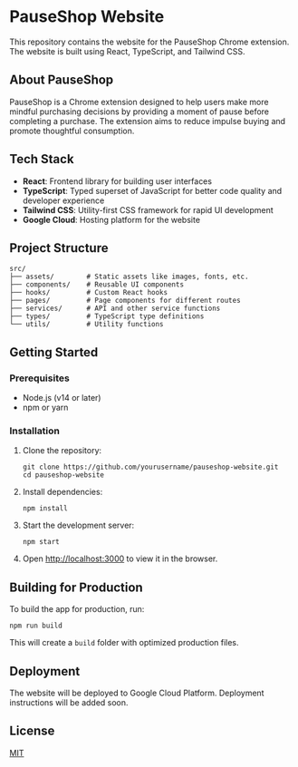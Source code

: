 # PauseShop Website

This repository contains the website for the PauseShop Chrome extension. The website is built using React, TypeScript, and Tailwind CSS.

## About PauseShop

PauseShop is a Chrome extension designed to help users make more mindful purchasing decisions by providing a moment of pause before completing a purchase. The extension aims to reduce impulse buying and promote thoughtful consumption.

## Tech Stack

- **React**: Frontend library for building user interfaces
- **TypeScript**: Typed superset of JavaScript for better code quality and developer experience
- **Tailwind CSS**: Utility-first CSS framework for rapid UI development
- **Google Cloud**: Hosting platform for the website

## Project Structure

```
src/
├── assets/        # Static assets like images, fonts, etc.
├── components/    # Reusable UI components
├── hooks/         # Custom React hooks
├── pages/         # Page components for different routes
├── services/      # API and other service functions
├── types/         # TypeScript type definitions
└── utils/         # Utility functions
```

## Getting Started

### Prerequisites

- Node.js (v14 or later)
- npm or yarn

### Installation

1. Clone the repository:
   ```
   git clone https://github.com/yourusername/pauseshop-website.git
   cd pauseshop-website
   ```

2. Install dependencies:
   ```
   npm install
   ```

3. Start the development server:
   ```
   npm start
   ```

4. Open [http://localhost:3000](http://localhost:3000) to view it in the browser.

## Building for Production

To build the app for production, run:

```
npm run build
```

This will create a `build` folder with optimized production files.

## Deployment

The website will be deployed to Google Cloud Platform. Deployment instructions will be added soon.

## License

[MIT](LICENSE)